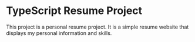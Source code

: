 # TypeScript Resume Project


This project is a personal resume project. It is a simple resume website that displays my personal information and skills.